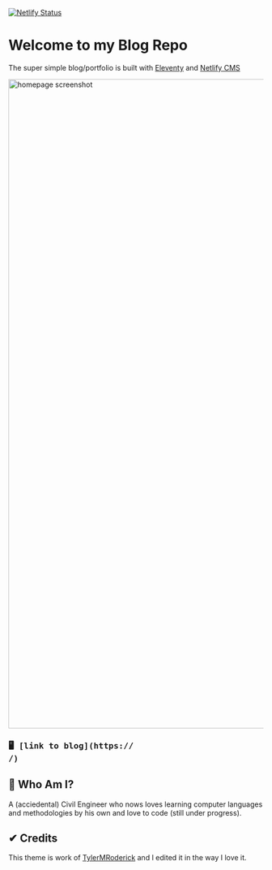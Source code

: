 [![Netlify Status](https://api.netlify.com/api/v1/badges/4b841a40-b7a3-4273-8ce7-d968f146632c/deploy-status)](https://app.netlify.com/sites/vinay-raj-blog/deploys)

# Welcome to my Blog Repo

The super simple blog/portfolio is built with [Eleventy](https://www.11ty.io/) and [Netlify CMS](https://www.netlifycms.org/)

<img width="1280" alt="homepage screenshot" src="">

### <pre>🖥  [link to blog](https:// /)</pre>

## 🤔 Who Am I?
A (acciedental) Civil Engineer who nows loves learning computer languages and methodologies by his own and love to code (still under progress). 

## ✔ Credits
This theme is work of [TylerMRoderick](https://github.com/TylerMRoderick/) and I edited it in the way I love it.